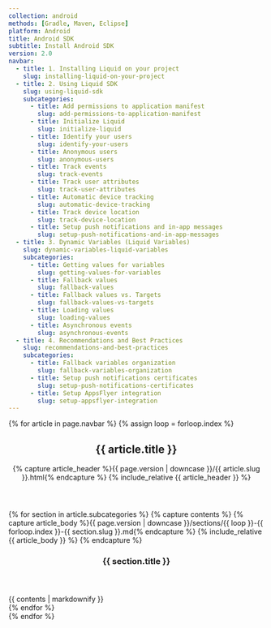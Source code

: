```yaml
---
collection: android
methods: [Gradle, Maven, Eclipse]
platform: Android
title: Android SDK
subtitle: Install Android SDK
version: 2.0
navbar:
  - title: 1. Installing Liquid on your project
    slug: installing-liquid-on-your-project
  - title: 2. Using Liquid SDK
    slug: using-liquid-sdk
    subcategories:
      - title: Add permissions to application manifest
        slug: add-permissions-to-application-manifest
      - title: Initialize Liquid
        slug: initialize-liquid
      - title: Identify your users
        slug: identify-your-users
      - title: Anonymous users
        slug: anonymous-users
      - title: Track events
        slug: track-events
      - title: Track user attributes
        slug: track-user-attributes
      - title: Automatic device tracking
        slug: automatic-device-tracking
      - title: Track device location
        slug: track-device-location
      - title: Setup push notifications and in-app messages
        slug: setup-push-notifications-and-in-app-messages
  - title: 3. Dynamic Variables (Liquid Variables)
    slug: dynamic-variables-liquid-variables
    subcategories:
      - title: Getting values for variables
        slug: getting-values-for-variables
      - title: Fallback values
        slug: fallback-values
      - title: Fallback values vs. Targets
        slug: fallback-values-vs-targets
      - title: Loading values
        slug: loading-values
      - title: Asynchronous events
        slug: asynchronous-events
  - title: 4. Recommendations and Best Practices
    slug: recommendations-and-best-practices
    subcategories:
      - title: Fallback variables organization
        slug: fallback-variables-organization
      - title: Setup push notifications certificates
        slug: setup-push-notifications-certificates
      - title: Setup AppsFlyer integration
        slug: setup-appsflyer-integration
---
```


{% for article in page.navbar %}
  {% assign loop = forloop.index %}
  <article class='documentation-article'>
    <header>
      <h2 id='{{ article.slug }}'>{{ article.title }}</h2>
      {% capture article_header %}{{ page.version | downcase }}/{{ article.slug }}.html{% endcapture %}
      {% include_relative {{ article_header }} %}
    </header>
    {% for section in article.subcategories %}
      {% capture contents %}
        {% capture article_body %}{{ page.version | downcase }}/sections/{{ loop }}-{{ forloop.index }}-{{ section.slug }}.md{% endcapture %}
        {% include_relative {{ article_body }} %}
      {% endcapture %}
      <section>
        <header>
          <h3 id='{{ section.slug }}'>{{ section.title }}</h3>
        </header>
        {{ contents | markdownify }}
      </section>
    {% endfor %}
  </article>
{% endfor %}

